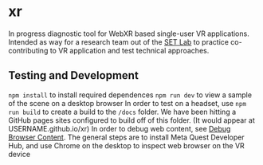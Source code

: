 # xr
In progress diagnostic tool for WebXR based single-user VR applications.
Intended as way for a research team out of the [SET Lab](https://setlab.soe.ucsc.edu/about/) to practice co-contributing to VR application and test technical approaches.

## Testing and Development
`npm install` to install required dependences
`npm run dev` to view a sample of the scene on a desktop browser
In order to test on a headset, use `npm run build` to create a build to the `/docs` folder. We have been hitting a GitHub pages sites configured to build off of this folder. (It would appear at USERNAME.github.io/xr)
In order to debug web content, see [Debug Browser Content](https://developer.oculus.com/documentation/web/browser-remote-debugging/). The general steps are to install Meta Quest Developer Hub, and use Chrome on the desktop to inspect web browser on the VR device
